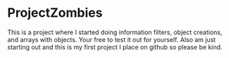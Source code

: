 # ProjectZombies
This is a project where I started doing information filters, object creations, and arrays with objects. 
Your free to test it out for yourself.
Also am just starting out and this is my first project I place on github so please be kind.
